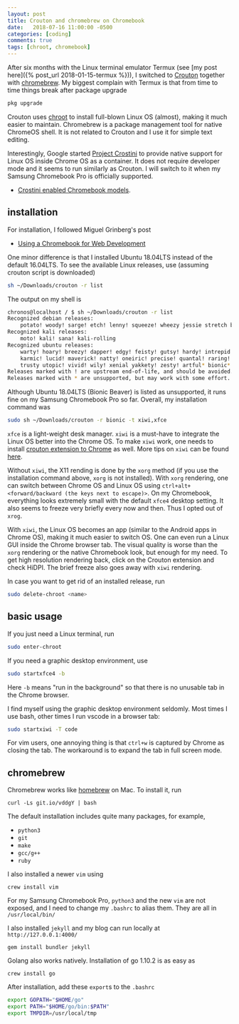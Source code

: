 ```yaml
---
layout: post
title: Crouton and chromebrew on Chromebook
date:   2018-07-16 11:00:00 -0500
categories: [coding]
comments: true
tags: [chroot, chromebook]
---
```


After six months with the Linux terminal emulator Termux (see [my post here]({% post_url 2018-01-15-termux %})),
I switched to [Crouton](https://github.com/dnschneid/crouton) together with
[chromebrew](https://github.com/skycocker/chromebrew).
My biggest complain with Termux is that from time to time things break after package upgrade
```bash
pkg upgrade
```

Crouton uses [chroot](https://en.wikipedia.org/wiki/Chroot) to install
full-blown Linux OS (almost), making it much easier to maintain.
Chromebrew is a package management tool for native ChromeOS shell.
It is not related to Crouton and I use it for simple text editing.

Interestingly, Google started [Project Crostini](https://chromium.googlesource.com/chromiumos/docs/+/master/containers_and_vms.md) 
to provide native support for Linux OS inside Chrome OS as a container.
It does not require developer mode and it seems to run similarly as Crouton.
I will switch to it when my Samsung Chromebook Pro is officially supported.

* [Crostini enabled Chromebook models](https://www.reddit.com/r/Crostini/wiki/getstarted/crostini-enabled-devices).

## installation

For installation, I followed Miguel Grinberg's post

* [Using a Chromebook for Web Development](https://blog.miguelgrinberg.com/post/using-a-chromebook-for-web-development)

One minor difference is that I installed Ubuntu 18.04LTS instead of the default 16.04LTS.
To see the available Linux releases, use (assuming crouton script is downloaded)

```bash
sh ~/Downloads/crouton -r list
```

The output on my shell is

```bash
chronos@localhost / $ sh ~/Downloads/crouton -r list
Recognized debian releases:
    potato! woody! sarge! etch! lenny! squeeze! wheezy jessie stretch buster sid
Recognized kali releases:
    moto! kali! sana! kali-rolling
Recognized ubuntu releases:
    warty! hoary! breezy! dapper! edgy! feisty! gutsy! hardy! intrepid! jaunty!
    karmic! lucid! maverick! natty! oneiric! precise! quantal! raring! saucy!
    trusty utopic! vivid! wily! xenial yakkety! zesty! artful* bionic*
Releases marked with ! are upstream end-of-life, and should be avoided.
Releases marked with * are unsupported, but may work with some effort.
```

Although Ubuntu 18.04LTS (Bionic Beaver) is listed as unsupported,
it runs fine on my Samsung Chromebook Pro so far.
Overall, my installation command was

```bash
sudo sh ~/Downloads/crouton -r bionic -t xiwi,xfce
```
`xfce` is a light-weight desk manager.
`xiwi` is a must-have to integrate the Linux OS better into the Chrome OS.
To make `xiwi` work, one needs to install [crouton extension to Chrome](https://goo.gl/OVQOEt) as well.
More tips on `xiwi` can be found [here](https://github.com/dnschneid/crouton/wiki/crouton-in-a-Chromium-OS-window-(xiwi)).

Without `xiwi`, the X11 rending is done by the `xorg` method
(if you use the installation command above, `xorg` is not installed).
With `xorg` rendering, one can switch between Chrome OS and Linux OS using
`ctrl+alt+<forward/backward (the keys next to escape)>`.
On my Chromebook, everything looks extremely small with the default `xfce4` desktop setting.
It also seems to freeze very briefly every now and then.
Thus I opted out of `xrog`.

With `xiwi`, the Linux OS becomes an app (similar to the Android apps in Chrome OS),
making it much easier to switch OS.
One can even run a Linux GUI inside the Chrome browser tab.
The visual quality is worse than the `xorg` rendering or the native Chromebook look,
but enough for my need.
To get high resolution rendering back, click on the Crouton extension and check HiDPI.
The brief freeze also goes away with `xiwi` rendering.

In case you want to get rid of an installed release, run

```bash
sudo delete-chroot <name>
```

## basic usage

If you just need a Linux terminal, run

```bash
sudo enter-chroot
```

If you need a graphic desktop environment, use

```bash
sudo startxfce4 -b
```

Here `-b` means "run in the background" so that there is no unusable tab in the Chrome browser.

I find myself using the graphic desktop environment seldomly.
Most times I use bash, other times I run vscode in a browser tab:

```bash
sudo startxiwi -T code
```

For vim users, one annoying thing is that `ctrl+w` is captured by Chrome as closing the tab.
The workaround is to expand the tab in full screen mode.

## chromebrew

Chromebrew works like [homebrew](https://brew.sh/) on Mac. To install it, run

```shell
curl -Ls git.io/vddgY | bash
```

The default installation includes quite many packages, for example,

* `python3`
* `git`
* `make`
* `gcc/g++`
* `ruby`

I also installed a newer `vim` using

```shell
crew install vim
```

For my Samsung Chromebook Pro, `python3` and the new `vim` are not exposed, and
I need to change my `.bashrc` to alias them.
They are all in `/usr/local/bin/`

I also installed `jekyll` and my blog can run locally at `http://127.0.0.1:4000/`

```shell
gem install bundler jekyll
```

Golang also works natively. Installation of go 1.10.2 is as easy as

```shell
crew install go
```

After installation, add these `export`s to the `.bashrc`

```bash
export GOPATH="$HOME/go"
export PATH="$HOME/go/bin:$PATH"
export TMPDIR=/usr/local/tmp
```

